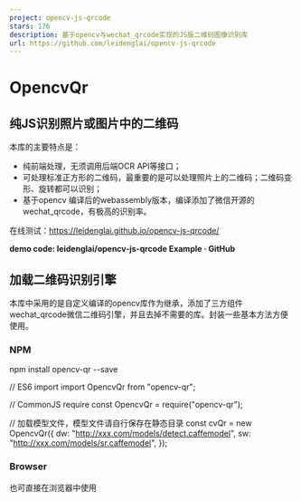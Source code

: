 ```yaml
---
project: opencv-js-qrcode
stars: 176
description: 基于opencv与wechat_qrcode实现的JS版二维码图像识别库
url: https://github.com/leidenglai/opencv-js-qrcode
---
```


OpencvQr
========

纯JS识别照片或图片中的二维码
---------------

本库的主要特点是：

-   纯前端处理，无须调用后端OCR API等接口；
-   可处理标准正方形的二维码，最重要的是可以处理照片上的二维码；二维码变形、旋转都可以识别；
-   基于opencv 编译后的webassembly版本，编译添加了微信开源的wechat\_qrcode，有极高的识别率。

在线测试：https://leidenglai.github.io/opencv-js-qrcode/

**demo code: leidenglai/opencv-js-qrcode Example · GitHub**

加载二维码识别引擎
---------

本库中采用的是自定义编译的opencv库作为继承，添加了三方组件wechat\_qrcode微信二维码引擎，并且去掉不需要的库。封装一些基本方法方便使用。

### NPM

npm install opencv-qr --save

// ES6 import
import OpencvQr from "opencv-qr";

// CommonJS require
const OpencvQr \= require("opencv-qr");

// 加载模型文件，模型文件请自行保存在静态目录
const cvQr \= new OpencvQr({
  dw: "http://xxx.com/models/detect.caffemodel",
  sw: "http://xxx.com/models/sr.caffemodel",
});

### Browser

也可直接在浏览器中使用

<script src\="dist/OpencvQr.js"\></script\>
<script\>
  const cvQr \= new OpencvQr({
    dw: "http://xxx.com/models/detect.caffemodel",
    sw: "http://xxx.com/models/sr.caffemodel",
  });
</script\>

### 使用

OpencvQr暴露一个加载方法和三个使用方法, 支持typescript类型 OpencvQr.d.ts

  // 初始化时需自行加载模型文件，模型文件请自行保存为静态文件，不可编译转换
  const cvQr \= new OpencvQr({
    dw: "http://xxx.com/models/detect.caffemodel",
    sw: "http://xxx.com/models/sr.caffemodel",
  });

  // 加载canvas中的图像
  const result \= cvQr.load("canvasInput");

  // 返回解析结果字符
  const infos \= result?.getInfos();
  // 返回解析的二维码截取图像 ImageData
  const images \= result?.getImages();
  // 返回已识别的二维码图像相对于原图的位置信息 坐标和宽高
  const sizes \= result?.getSizes();

  // 清除加载图片，释放内存
  result?.clear(); 
  // or
  cvQr.clear();

浏览器兼容性：
-------

暨WebAssembly兼容性，基本上现代浏览器都是支持的：

